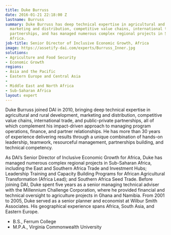 ```yaml
---
title: Duke Burruss
date: 2016-01-21 22:18:00 Z
lastname: Burruss
summary: Duke Burruss has deep technical expertise in agricultural and rural development,
  marketing and distribution, competitive value chains, international trade, and public-private
  partnerships, and has managed numerous complex regional projects in Sub-Saharan
  Africa.
job-title: Senior Director of Inclusive Economic Growth, Africa
image: https://assetify-dai.com/experts/Burruss_Inner.jpg
solutions:
- Agriculture and Food Security
- Economic Growth
regions:
- Asia and the Pacific
- Eastern Europe and Central Asia
- 
- Middle East and North Africa
- Sub-Saharan Africa
layout: expert
---
```


Duke Burruss joined DAI in 2010, bringing deep technical expertise in agricultural and rural development, marketing and distribution, competitive value chains, international trade, and public-private partnerships, all of which complement his impact-driven approach to managing program operations, finance, and partner relationships. He has more than 30 years of experience delivering results through a unique combination of hands-on leadership, teamwork, resourceful management, partnerships building, and technical competency.

As DAI’s Senior Director of Inclusive Economic Growth for Africa, Duke has managed numerous complex regional projects in Sub-Saharan Africa, including the East and Southern Africa Trade and Investment Hubs; Leadership Training and Capacity Building Programs for African Agricultural Transformation (Africa Lead); and Southern Africa Seed Trade. Before joining DAI, Duke spent five years as a senior managing technical adviser with the Millennium Challenge Corporation, where he provided financial and technical oversight to agriculture projects in Ghana and Namibia. From 2001 to 2005, Duke served as a senior planner and economist at Wilbur Smith Associates. His geographical experience spans Africa, South Asia, and Eastern Europe.

* B.S., Ferrum College
* M.P.A., Virginia Commonwealth University
